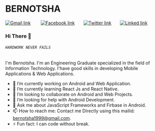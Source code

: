 # BERNOTSHA

[![Gmail link](https://cdn4.iconfinder.com/data/icons/32_Pixel_Social_Media_Icons_by_leslienayibe/gmail.png)](mailto:bernotsha1999@gmail.com) &nbsp; &nbsp;&nbsp;&nbsp;&nbsp;
[![Facebook link](https://cdn4.iconfinder.com/data/icons/32_Pixel_Social_Media_Icons_by_leslienayibe/facebook.png)](https://www.facebook.com/shak.sha.58) &nbsp;&nbsp;&nbsp;&nbsp;&nbsp;
[![Twitter link](https://github.com/paulrobertlloyd/socialmediaicons/blob/main/twitter-32x32.png?raw=true)](https://twitter.com/Bernotsha5) &nbsp;&nbsp;&nbsp;&nbsp;&nbsp;
[![Linked link](https://github.com/paulrobertlloyd/socialmediaicons/blob/main/linkedin-32x32.png?raw=true)](https://www.linkedin.com/in/bernotsha-s-6984a2194)

### Hi There :wave:
###### `HARDWORK NEVER FAILS`
 I'm Bernotsha. I'm an Engineering Graduate specialized in the field of Information Technology. I'have good skills in developing Mobile Applications & Web Applications.
- 🔭 I’m currently working on Android and Web Application.
- 🌱 I’m currently learning React Js and React Native.
- 👯 I’m looking to collaborate on Android and Web Projects.
- 🤔 I’m looking for help with Android Development.
- 💬 Ask me about JavaScript Frameworks and Firbase in Android.
- 📫 How to reach me: Contact me Directly using this mailid: [bernotsha1999@gmail.com](mailto:bernotsha1999@gmail.com).
- ⚡ Fun fact: I can code without break.

